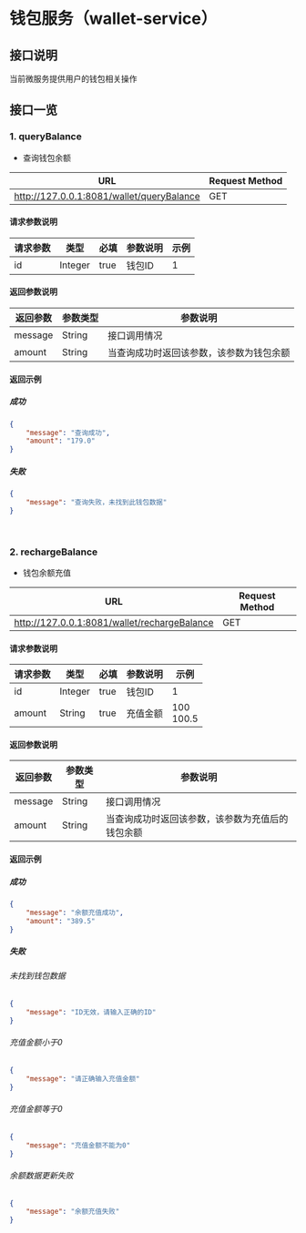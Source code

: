 # 钱包服务（wallet-service）



## 接口说明

当前微服务提供用户的钱包相关操作



## 接口一览

### 1. queryBalance

- 查询钱包余额

| URL                                       | Request Method |
| ----------------------------------------- | -------------- |
| http://127.0.0.1:8081/wallet/queryBalance | GET            |

#### 请求参数说明

| 请求参数 | 类型    | 必填 | 参数说明 | 示例 |
| -------- | ------- | ---- | -------- | ---- |
| id       | Integer | true | 钱包ID   | 1    |

#### 返回参数说明

| 返回参数 | 参数类型 | 参数说明                                 |
| -------- | -------- | ---------------------------------------- |
| message  | String   | 接口调用情况                             |
| amount   | String   | 当查询成功时返回该参数，该参数为钱包余额 |

#### 返回示例

##### 成功

```json
{
    "message": "查询成功",
    "amount": "179.0"
}
```

##### 失败

```json
{
    "message": "查询失败，未找到此钱包数据"
}
```

<br/>

### 2. rechargeBalance

- 钱包余额充值

| URL                                          | Request Method |
| -------------------------------------------- | -------------- |
| http://127.0.0.1:8081/wallet/rechargeBalance | GET            |

#### 请求参数说明

| 请求参数 | 类型    | 必填 | 参数说明 | 示例           |
| -------- | ------- | ---- | -------- | -------------- |
| id       | Integer | true | 钱包ID   | 1              |
| amount   | String  | true | 充值金额 | 100<br />100.5 |

#### 返回参数说明

| 返回参数 | 参数类型 | 参数说明                                         |
| -------- | -------- | ------------------------------------------------ |
| message  | String   | 接口调用情况                                     |
| amount   | String   | 当查询成功时返回该参数，该参数为充值后的钱包余额 |

#### 返回示例

##### 成功

```json
{
    "message": "余额充值成功",
    "amount": "389.5"
}
```

##### 失败

###### 未找到钱包数据

```json
{
    "message": "ID无效，请输入正确的ID"
}
```

###### 充值金额小于0

```json
{
    "message": "请正确输入充值金额"
}
```

###### 充值金额等于0

```json
{
    "message": "充值金额不能为0"
}
```

###### 余额数据更新失败

```json
{
    "message": "余额充值失败"
}
```